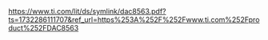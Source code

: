 
https://www.ti.com/lit/ds/symlink/dac8563.pdf?ts=1732286111707&ref_url=https%253A%252F%252Fwww.ti.com%252Fproduct%252FDAC8563